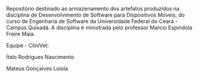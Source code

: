 Repositório destinado ao armazenamento dos artefatos produzidos na disciplina de Desenvolvimento de Software para Dispositivos Móveis, do curso de Engenharia de Software da Universidade Federal do Ceará - Campus Quixadá. 
A disciplina é ministrada pelo professor Marcio Espindola Freire Maia.

Equipe - CliniVet:

Ítalo Rodrigues Nascimento

Mateus Gonçalves Loiola


